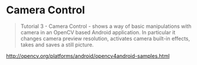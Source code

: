 # Camera Control

> Tutorial 3 - Camera Control - shows a way of basic manipulations with camera in an OpenCV based Android application. In particular it changes camera preview resolution, activates camera built-in effects, takes and saves a still picture.

http://opencv.org/platforms/android/opencv4android-samples.html

